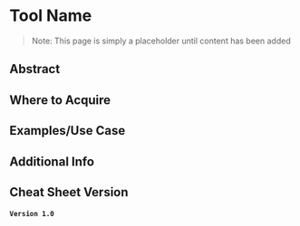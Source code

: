 Tool Name
========

>Note: This page is simply a placeholder until content has been added


Abstract
--------

Where to Acquire
---------


Examples/Use Case
---------


Additional Info
--------------

Cheat Sheet Version
--------------
#### **`Version 1.0`**
